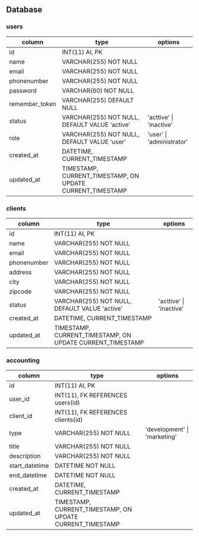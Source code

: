 ## Database

### users
| column | type | options |
|--------|----|-----------|
| id | INT(11) AI, PK |
| name | VARCHAR(255) NOT NULL |
| email | VARCHAR(255) NOT NULL |
| phonenumber | VARCHAR(255) NOT NULL |
| password | VARCHAR(60) NOT NULL |
| remember_token | VARCHAR(255) DEFAULT NULL |
| status | VARCHAR(255) NOT NULL, DEFAULT VALUE 'active' | 'acttive' \| 'inactive' |
| role | VARCHAR(255) NOT NULL, DEFAULT VALUE 'user' | 'user' \| 'administrator' |
| created_at | DATETIME, CURRENT_TIMESTAMP |
| updated_at | TIMESTAMP, CURRENT_TIMESTAMP, ON UPDATE CURRENT_TIMESTAMP |

### clients
| column | type | options |
|--------|----|-----------|
| id | INT(11) AI, PK |
| name | VARCHAR(255) NOT NULL |
| email | VARCHAR(255) NOT NULL |
| phonenumber | VARCHAR(255) NOT NULL |
| address | VARCHAR(255) NOT NULL |
| city | VARCHAR(255) NOT NULL |
| zipcode | VARCHAR(255) NOT NULL |
| status | VARCHAR(255) NOT NULL, DEFAULT VALUE 'active' | 'acttive' \| 'inactive' |
| created_at | DATETIME, CURRENT_TIMESTAMP |
| updated_at | TIMESTAMP, CURRENT_TIMESTAMP, ON UPDATE CURRENT_TIMESTAMP |

### accounting
| column | type | options |
|--------|----|-----------|
| id | INT(11) AI, PK |
| user_id | INT(11), FK REFERENCES users(id) |
| client_id | INT(11), FK REFERENCES clients(id) |
| type | VARCHAR(255) NOT NULL | 'development' \| 'marketing' |
| title | VARCHAR(255) NOT NULL |
| description | VARCHAR(255) NOT NULL |
| start_datetime | DATETIME NOT NULL |
| end_datetime | DATETIME NOT NULL |
| created_at | DATETIME, CURRENT_TIMESTAMP |
| updated_at | TIMESTAMP, CURRENT_TIMESTAMP, ON UPDATE CURRENT_TIMESTAMP |